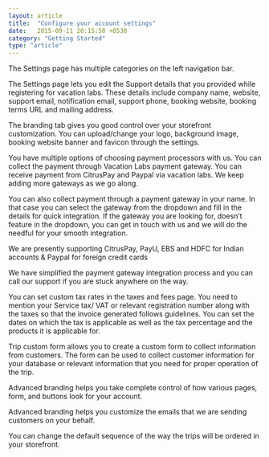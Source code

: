 ```yaml
---
layout: article
title:  "Configure your account settings"
date:   2015-09-11 20:15:58 +0530
category: "Getting Started"
type: "article"
---
```


The Settings page has multiple categories on the left navigation bar.

The Settings page lets you edit the Support details that you provided while registering for vacation labs. These details include company name, website, support email, notification email, support phone, booking website, booking terms URL and mailing address.

The branding tab gives you good control over your storefront customization. You can upload/change your logo, background image, booking website banner and favicon through the settings.

You have multiple options of choosing payment processors with us. You can collect the payment through Vacation Labs payment gateway. You can receive payment from CitrusPay and Paypal via vacation labs. We keep adding more gateways as we go along.

You can also collect payment through a payment gateway in your name. In that case you can select the gateway from the dropdown and fill in the details for quick integration. If the gateway you are looking for, doesn’t feature in the dropdown, you can get in touch with us and we will do the needful for your smooth integration.

We are presently supporting CitrusPay, PayU, EBS and HDFC for Indian accounts & Paypal for foreign credit cards

We have simplified the payment gateway integration process and you can call our support if you are stuck anywhere on the way.

You can set custom tax rates in the taxes and fees page. You need to mention your Service tax/ VAT or relevant registration number along with the taxes so that the invoice generated follows guidelines. You can set the dates on which the tax is applicable as well as the tax percentage and the products it is applicable for.

Trip custom form allows you to create a custom form to collect information from customers. The form can be used to collect customer information for your database or relevant information that you need for proper operation of the trip.

Advanced branding helps you take complete control of how various pages, form, and buttons look for your account.

Advanced  branding helps you customize the emails that we are sending customers on your behalf.

You can change the default sequence of the way the trips will be ordered in your storefront.
